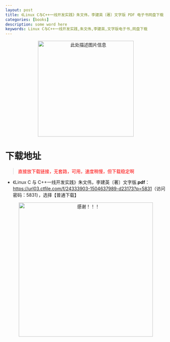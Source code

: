 ```yaml
---
layout: post
title: 《Linux C与C++一线开发实践》朱文伟，李建英〔著〕文字版 PDF 电子书网盘下载
categories: [books]
description: some word here
keywords: Linux C与C++一线开发实践,朱文伟,李建英,文字版电子书,网盘下载
---
```


<div align="center"><img src="https://qweree.cn/wp-content/uploads/2025/05/linux-c-cpp-kai-fa.png" alt="此处描述图片信息" width="300px" height="auto"></div>

# 下载地址

> <p style="color:red" >直接放下载链接，无套路，可用，速度稍慢，但下载稳定啊</p>

- 《Linux C 与 C++一线开发实践》朱文伟，李建英〔著〕文字版.**pdf**：<https://url03.ctfile.com/f/24333903-1504637989-d23173?p=5831>（访问密码：5831），选择【普通下载】

<div align="center"><img src="https://pic.imgdb.cn/item/6707df6bd29ded1a8ce37031.gif" alt="感谢！！！" width="420px" height="auto"/></div>
